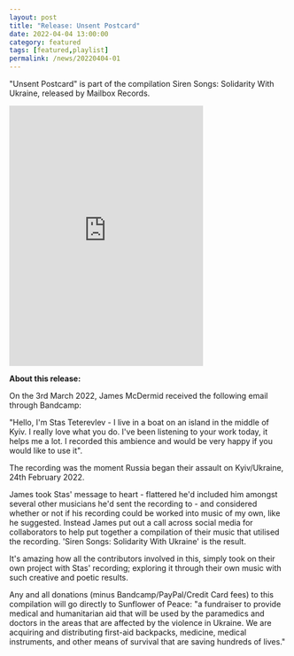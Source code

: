 ```yaml
---
layout: post
title: "Release: Unsent Postcard"
date: 2022-04-04 13:00:00
category: featured
tags: [featured,playlist]
permalink: /news/20220404-01
---
```


"Unsent Postcard" is part of the compilation Siren Songs: Solidarity With Ukraine, released by Mailbox Records.

<iframe style="border: 0; width: 350px; height: 470px;" src="https://bandcamp.com/EmbeddedPlayer/album=2384990928/size=large/bgcol=ffffff/linkcol=0687f5/tracklist=false/transparent=true/" seamless><a href="https://mailbox-label.bandcamp.com/album/siren-songs-solidarity-with-ukraine">Siren Songs: Solidarity With Ukraine by Various Artists</a></iframe>

**About this release:**

On the 3rd March 2022, James McDermid received the following email through Bandcamp:

"Hello, I'm Stas Teterevlev - I live in a boat on an island in the middle of Kyiv. I really love what you do. I've been listening to your work today, it helps me a lot. I recorded this ambience and would be very happy if you would like to use it".

The recording was the moment Russia began their assault on Kyiv/Ukraine, 24th February 2022.

James took Stas' message to heart - flattered he'd included him amongst several other musicians he'd sent the recording to - and considered whether or not if his recording could be worked into music of my own, like he suggested. Instead James put out a call across social media for collaborators to help put together a compilation of their music that utilised the recording. 'Siren Songs: Solidarity With Ukraine' is the result.

It's amazing how all the contributors involved in this, simply took on their own project with Stas' recording; exploring it through their own music with such creative and poetic results.

Any and all donations (minus Bandcamp/PayPal/Credit Card fees) to this compilation will go directly to Sunflower of Peace: "a fundraiser to provide medical and humanitarian aid that will be used by the paramedics and doctors in the areas that are affected by the violence in Ukraine. We are acquiring and distributing first-aid backpacks, medicine, medical instruments, and other means of survival that are saving hundreds of lives."